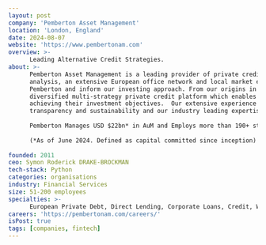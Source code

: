 ```yaml
---
layout: post
company: 'Pemberton Asset Management'
location: 'London, England'
date: 2024-08-07
website: 'https://www.pembertonam.com'
overview: >-
      Leading Alternative Credit Strategies.
about: >-
      Pemberton Asset Management is a leading provider of private credit strategies. Innovation, superior credit 
      analysis, an extensive European office network and local market expertise are distinctive characteristics of 
      Pemberton and inform our investing approach. From our origins in direct lending, we have built a highly 
      diversified multi-strategy private credit platform which enables us to dynamically support our investors in 
      achieving their investment objectives.  Our extensive experience in credit markets, a clear commitment to 
      transparency and sustainability and our industry leading expertise is shaping the future of private credit.
  
      Pemberton Manages USD $22bn* in AuM and Employs more than 190+ staff globally.
  
      (*As of June 2024. Defined as capital committed since inception)
  
founded: 2011
ceo: Symon Roderick DRAKE-BROCKMAN
tech-stack: Python
categories: organisations
industry: Financial Services
size: 51-200 employees
specialties: >-
      European Private Debt, Direct Lending, Corporate Loans, Credit, Working Capital Finance, NAV Financing, Risk Sharing Transactions, and CLOs
careers: 'https://pembertonam.com/careers/'
isPost: true
tags: [companies, fintech]
---
```



